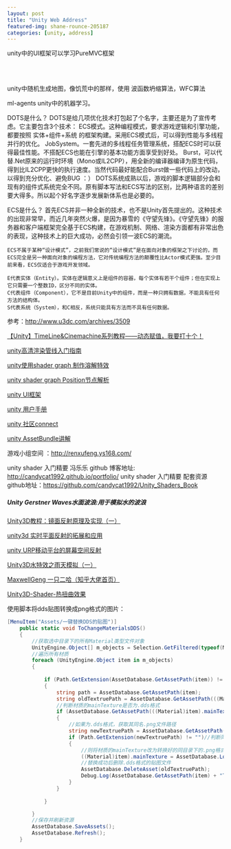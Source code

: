 ```yaml
---
layout: post
title: "Unity Web Address"
featured-img: shane-rounce-205187
categories: [unity, address]
---
```


unity中的UI框架可以学习PureMVC框架

<br/>

<br/>

unity中随机生成地图，像饥荒中的那样，使用   波函数坍缩算法，WFC算法   


ml-agents unity中的机器学习。

DOTS是什么？
DOTS是给几项优化技术打包起了个名字，主要还是为了宣传考虑。它主要包含3个技术：
	ECS模式。这种编程模式，要求游戏逻辑和引擎功能，都要按照 实体+组件+系统 的框架构建。采用ECS模式后，可以得到性能与多线程并行的优化。
	JobSystem。一套先进的多线程任务管理系统，搭配ECS时可以获得最佳性能。不搭配ECS也能在引擎的基本功能方面享受到好处。
	Burst，可以代替.Net原来的运行时环境（Mono或IL2CPP），用全新的编译器编译为原生代码，得到比IL2CPP更快的执行速度。当然代码最好能配合Burst做一些代码上的改动，以得到充分优化、避免BUG  ：）
  DOTS系统成熟以后，游戏的脚本逻辑部分会和现有的组件式系统完全不同。原有脚本写法和ECS写法的区别，比两种语言的差别要大得多。所以起个好名字逐步发展新体系也是必要的。




ECS是什么？
	首先ECS并非一种全新的技术，也不是Unity首先提出的。这种技术的出现非常早，而近几年突然火爆，是因为暴雪的《守望先锋》。《守望先锋》的服务器和客户端框架完全基于ECS构建，在游戏机制、网络、渲染方面都有非常出色的表现，这种技术上的巨大成功，必然会引领一波ECS的潮流。

	ECS不属于某种“设计模式”，之前我们常说的“设计模式”是在面向对象的框架之下讨论的，而ECS完全是另一种面向对象的编程方法，它对传统编程方法的颠覆性比Actor模式更强。至少目前来看，ECS仅适合于游戏开发领域。
	
	E代表实体（Entity）。实体在逻辑意义上是组件的容器，每个实体有若干个组件；但在实现上它只需要一个整数ID，区分不同的实体。
	C代表组件（Component），它不是目前Unity中的组件，而是一种只拥有数据，不能具有任何方法的结构体。
	S代表系统（System），和C相反，系统只能具有方法而不具有任何数据。

参考：http://www.u3dc.com/archives/3509


[【Unity】TimeLine&Cinemachine系列教程——动态赋值，我要打十个！](https://www.bilibili.com/read/cv29363/)



[unity高清渲染管线入门指南](https://connect.unity.com/p/gao-qing-xi-xuan-ran-guan-xian-hdrpru-men-zhi-nan)



[unity使用shader graph 制作溶解特效](https://connect.unity.com/p/li-yong-shadergraphzhao-se-qi-shi-tu-shi-xian-xuan-ku-de-wu-ti-xiao-rong-te-xiao)



[unity shader graph Position节点解析](https://www.bilibili.com/read/cv3585934/)



[unity UI框架](http://www.manew.com/thread-42748-1-1.html)



[unity 用户手册](https://docs.unity3d.com/Manual/UnityManual.html)



[unity 社区connect](https://connect.unity.com)



[unity AssetBundle讲解](https://blog.csdn.net/qq_35361471/article/details/82854560#1_AssetBundle_3)





游戏小组空间 ：http://renxufeng.ys168.com/

unity shader 入门精要 冯乐乐 github 博客地址: http://candycat1992.github.io/portfolio/
unity shader 入门精要 配套资源github地址：https://github.com/candycat1992/Unity_Shaders_Book

##### Unity Gerstner Waves水面波浪:用于模拟水的波浪



[Unity3D教程：镜面反射原理及实现（一）](https://gameinstitute.qq.com/community/detail/106151)



[unity3d 实时平面反射的拓展和应用](https://zhuanlan.zhihu.com/p/37648960)



[unity URP移动平台的屏幕空间反射](https://zhuanlan.zhihu.com/p/150890059)



[Unity3D水特效之雨天模拟（一）](https://zhuanlan.zhihu.com/p/37796757)



[MaxwellGeng 一只二哈（知乎大佬首页）](https://www.zhihu.com/people/maxwellgeng)





[Unity3D-Shader-热扭曲效果](https://www.cnblogs.com/lijiajia/p/6861516.html)



使用脚本将dds贴图转换成png格式的图片：

```c#
[MenuItem("Assets/一键替换DDS的贴图")]
    public static void ToChangeMaterialsDDS()
    {
        //获取选中目录下的所有Material类型文件对象
        UnityEngine.Object[] m_objects = Selection.GetFiltered(typeof(Material), SelectionMode.DeepAssets);//选择的所有对象
        //遍历所有材质
        foreach (UnityEngine.Object item in m_objects)
        {
          
            if (Path.GetExtension(AssetDatabase.GetAssetPath(item)) != "")//判断路径是否为空
            {
                string path = AssetDatabase.GetAssetPath(item);
                string oldTextruePath = AssetDatabase.GetAssetPath(((Material)item).mainTexture);
                //判断材质的mainTexture是否为.dds格式
                if (AssetDatabase.GetAssetPath(((Material)item).mainTexture).Contains(".dds"))
                {
                    //如果为.dds格式，获取其同名.png文件路径
                    string newTextruePath = AssetDatabase.GetAssetPath(((Material)item).mainTexture).Replace(".dds", ".png");
                    if (Path.GetExtension(newTextruePath) != "")//判断同目录下是否有同名.png文件
                    {
                        //则将材质的mainTexture改为转换好的同目录下的.png格式贴图，编辑器模式下使用AssetDatabase.LoadAssetAtPath读取资源
                        ((Material)item).mainTexture = AssetDatabase.LoadAssetAtPath<Texture>(newTextruePath);
                        //替换成功后删除.dds格式的贴图文件
                        AssetDatabase.DeleteAsset(oldTextruePath);
                        Debug.Log(AssetDatabase.GetAssetPath(item) + "TextureName=" + AssetDatabase.GetAssetPath(((Material)item).mainTexture));
                    }
                }
              
            }

        }
        //保存并刷新资源
        AssetDatabase.SaveAssets();
        AssetDatabase.Refresh();
    }

```













